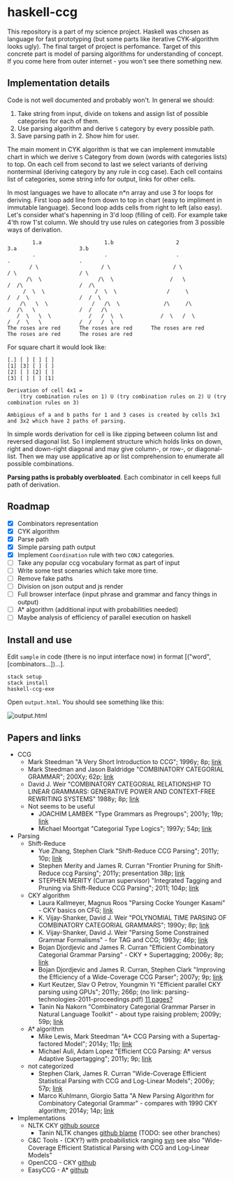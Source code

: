 # haskell-ccg

This repository is a part of my science project. Haskell was chosen as language for fast prototyping 
(but some parts like iterative CYK-algorithm looks ugly). The final target of project is perfomance. Target of this concrete 
part is model of parsing algorithms for understanding of concept. If you come here from outer internet - you won't 
see there something new.

## Implementation details

Code is not well documented and probably won't. In general we should:

1. Take string from input, divide on tokens and assign list of possible categories for each of them.
2. Use parsing algorithm and derive `S` category by every possible path.
3. Save parsing path in 2. Show him for user.

The main moment in CYK algorithm is that we can implement immutable chart
in which we derive `S` Category from down (words with categories lists) to top. On each cell from second to last we select 
variants of deriving nonterminal (deriving category by any rule in ccg case). Each cell contains list of categories, 
some string info for output, links for other cells.

In most languages we have to allocate n*n array and use 3 for loops for deriving. 
First loop add line from down to top in chart (easy to impliment in immutable language).
Second loop adds cells from right to left (also easy). Let's consider what's hapenning in 3'd loop (filling of cell).
For example take 4'th row 1'st column. We should try use rules on categories from 3 possible ways of derivation. 

```
        1.a                    1.b                    2                      3.a                    3.b
        .                      .                      .                      .                      .
       / \                    / \                    / \                    / \                    / \
      /\  \                  /\  \                  /   \                  /  /\                  /  /\
     /  \  \                /  \  \                /     \                /  /  \                /  /  \
    /\   \  \              /   /\  \              /\     /\              /  /\   \              /  /   /\
   /  \   \  \            /   /  \  \            /  \   /  \            /  /  \   \            /  /   /  \
The roses are red      The roses are red      The roses are red      The roses are red      The roses are red
```

For square chart it would look like:

```
[.] [ ] [ ] [ ] 
[1] [3] [ ] [ ] 
[2] [ ] [2] [ ] 
[3] [ ] [ ] [1] 

Derivation of cell 4x1 = 
    (try combination rules on 1) U (try combination rules on 2) U (try combination rules on 3)

Ambigious of a and b paths for 1 and 3 cases is created by cells 3x1 and 3x2 which have 2 paths of parsing.
```

In simple words derivation for cell is like zipping between column list and reversed diagonal list. So I implement 
structure which holds links on down, right and down-right diagonal and may give column-, or row-, or diagonal-list.
Then we may use applicative ap or list comprehension to enumerate all possible combinations.

**Parsing paths is probably overbloated**. Each combinator in cell keeps full path of derivation.

## Roadmap

- [x] Combinators representation
- [x] CYK algorithm
- [x] Parse path
- [x] Simple parsing path output
- [x] Implement `Coordination` rule with two `CONJ` categories. 
- [ ] Take any popular ccg vocabulary format as part of input
- [ ] Write some test scenaries which take more time.
- [ ] Remove fake paths
- [ ] Division on json output and js render 
- [ ] Full browser interface (input phrase and grammar and fancy things in output)
- [ ] A* algorithm (additional input with probabilities needed)
- [ ] Maybe analysis of efficiency of parallel execution on haskell

## Install and use

Edit `sample` in code (there is no input interface now) in format [("word", [combinators...])...].

```
stack setup
stack install
haskell-ccg-exe
```

Open `output.html`. You should see something like this:

![output.html](http://i.imgur.com/6qbnmCk.png?1)

## Papers and links

- CCG
    - Mark Steedman "A Very Short Introduction to CCG"; 1996y; 8p; [link](http://www.inf.ed.ac.uk/teaching/courses/nlg/readings/ccgintro.pdf)
    - Mark Steedman and Jason Baldridge "COMBINATORY CATEGORIAL GRAMMAR"; 200Xy; 62p; [link](http://homepages.inf.ed.ac.uk/steedman/papers/ccg/SteedmanBaldridgeNTSyntax.pdf)
    - David J. Weir "COMBINATORY CATEGORIAL RELATIONSHIP TO LINEAR GRAMMARS: GENERATIVE POWER AND CONTEXT-FREE REWRITING SYSTEMS" 1988y; 8p; [link](http://www.anthology.aclweb.org/P/P88/P88-1034.pdf)
    - Not seems to be useful
        - JOACHIM LAMBEK "Type Grammars as Pregroups"; 2001y; 19p; [link](http://www.ling.ohio-state.edu/~dowty/CG/lambek-pregroups.pdf)
        - Michael Moortgat "Categorial Type Logics"; 1997y; 54p; [link](http://www.let.uu.nl/~Michael.Moortgat/personal/Courses/hlola98.pdf)
- Parsing
    - Shift-Reduce
        - Yue Zhang, Stephen Clark "Shift-Reduce CCG Parsing"; 2011y; 10p; [link](www.cl.cam.ac.uk/~sc609/pubs/acl11yue.pdf)
        - Stephen Merity and James R. Curran "Frontier Pruning for Shift-Reduce ccg Parsing"; 2011y; presentation 38p; [link](http://smerity.com/media/files/academic/alta2011_presentation.pdf)
        - STEPHEN MERITY (Curran supervisor) "Integrated Tagging and Pruning via Shift-Reduce CCG Parsing"; 2011; 104p; [link](http://smerity.com/media/files/academic/smerity_thesis.pdf)
    - CKY algorithm
        - Laura Kallmeyer, Magnus Roos "Parsing Cocke Younger Kasami" - CKY basics on CFG; [link](https://user.phil-fak.uni-duesseldorf.de/~kallmeyer/Parsing/cyk.pdf)
        - K. Vijay-Shanker, David J. Weir "POLYNOMIAL TIME PARSING OF COMBINATORY CATEGORIAL GRAMMARS"; 1990y; 8p; [link](http://www.aclweb.org/anthology/P90-1001)
        - K. Vijay-Shanker, David J. Weir "Parsing Some Constrained Grammar Formalisms" - for TAG and CCG; 1993y; 46p; [link](http://www.aclweb.org/anthology/J93-4002)
        - Bojan Djordjevic and James R. Curran "Efficient Combinatory Categorial Grammar Parsing" - CKY + Supertagging; 2006y; 8p; [link](http://rp-www.cs.usyd.edu.au/~james/pubs/ps/altw06efficiency.ps)
        - Bojan Djordjevic and James R. Curran, Stephen Clark "Improving the Efficiency of a Wide-Coverage CCG Parser"; 2007y; 9p; [link](http://www.aclweb.org/anthology/W07-2206)
        - Kurt Keutzer, Slav O Petrov, Youngmin Yi "Efficient parallel CKY parsing using GPUs"; 2011y; 266p; (no link: parsing-technologies-2011-proceedings.pdf) [11 pages?](http://www.aclweb.org/anthology/W11-2921)
        - Tanin Na Nakorn "Combinatory Categorial Grammar Parser in Natural Language Toolkit" - about type raising problem; 2009y; 59p; [link](http://www.inf.ed.ac.uk/publications/thesis/online/IM090710.pdf)
    - A* algorithm
        - Mike Lewis, Mark Steedman "A* CCG Parsing with a Supertag-factored Model"; 2014y; 11p; [link](http://www.aclweb.org/anthology/D14-1107)
        - Michael Auli, Adam Lopez "Efficient CCG Parsing: A* versus Adaptive Supertagging"; 2011y; 9p; [link](http://www.aclweb.org/anthology/P11-1158)
    - not categorized
        - Stephen Clark, James R. Curran "Wide-Coverage Efficient Statistical Parsing with CCG and Log-Linear Models"; 2006y; 57p; [link](www.cl.cam.ac.uk/~sc609/pubs/cl06parser.pdf)
        - Marco Kuhlmann, Giorgio Satta "A New Parsing Algorithm for Combinatory Categorial Grammar" - compares with 1990 CKY algorithm; 2014y; 14p; [link](http://www.aclweb.org/anthology/Q14-1032)
- Implementations
    - NLTK CKY [github source](https://github.com/nltk/nltk/blob/develop/nltk/ccg/chart.py)
        - Tanin NLTK changes [github blame](https://github.com/tanin47/nltk/blame/tanin-remove-unnecessary-type-raise/nltk/ccg/chart.py) (TODO: see other branches)
    - C&C Tools - (CKY?) with probabilistick ranging [svn](http://svn.ask.it.usyd.edu.au/trac/candc/) see also "Wide-Coverage Efficient Statistical Parsing with CCG and Log-Linear Models"
    - OpenCCG - CKY [github](https://github.com/OpenCCG/openccg)
    - EasyCCG - A* [github](https://github.com/mikelewis0/easyccg)